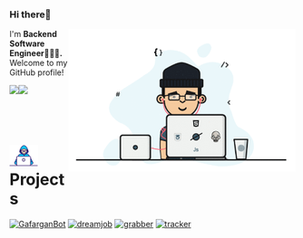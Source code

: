 ### Hi there👋

<img src="https://github.com/MagomedovArthur/MagomedovArthur/blob/main/main/dev.gif" width="400" align="right"/>

I'm **Backend Software Engineer👨🏻‍💻.** Welcome to my GitHub profile!

<img src="https://github-readme-stats.vercel.app/api?username=MagomedovArthur&title_color=0074D9&text_color=E5C07B&icon_color=2ECC40&border_color=30363D&bg_color=161B22&show_icons=true&cache_seconds=1800&locale=en&border_radius=5&hide=,issues,&count_private=true&include_all_commit=true"/>

<img align="left" src="https://komarev.com/ghpvc/?username=MagomedovArthur&color=2ECC40&label=PROFILE+VIEWS"/>

<br></br>
# <img src="https://github.com/MagomedovArthur/MagomedovArthur/blob/main/main/Developer.gif" width="50" /> Projects
<p align="left">

  <a href="https://github.com/MagomedovArthur/GafarganBot"><img width="278" src="https://denvercoder1-github-readme-stats.vercel.app/api/pin/?username=MagomedovArthur&repo=GafarganBot&theme=dracula&bg_color=1F222E&title_color=F85D7F&hide_border=true&icon_color=F8D866&show_icons=false" alt="GafarganBot"></a>
  <a href="https://github.com/MagomedovArthur/dreamjob"><img width="278" src="https://denvercoder1-github-readme-stats.vercel.app/api/pin/?username=MagomedovArthur&repo=dreamjob&theme=dracula&bg_color=1F222E&title_color=F85D7F&hide_border=true&icon_color=F8D866&show_icons=false" alt="dreamjob"></a>
  <a href="https://github.com/MagomedovArthur/grabber"><img width="278" src="https://denvercoder1-github-readme-stats.vercel.app/api/pin/?username=MagomedovArthur&repo=grabber&theme=dracula&bg_color=1F222E&title_color=F85D7F&hide_border=true&icon_color=F8D866&show_icons=false" alt="grabber"></a>
  <a href="https://github.com/MagomedovArthur/tracker"><img width="278" src="https://denvercoder1-github-readme-stats.vercel.app/api/pin/?username=MagomedovArthur&repo=tracker&theme=dracula&bg_color=1F222E&title_color=F85D7F&hide_border=true&icon_color=F8D866&show_icons=false" alt="tracker"></a>

<br></br>
